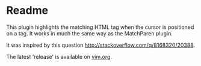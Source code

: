 # Readme

This plugin highlights the matching HTML tag when the cursor is
positioned on a tag. It works in much the same way as the MatchParen
plugin. 

It was inspired by this question <http://stackoverflow.com/q/8168320/20388>.

The latest 'release' is available on [vim.org](http://www.vim.org/scripts/script.php?script_id=3818).
